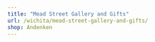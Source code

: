 ```yaml
---
title: "Mead Street Gallery and Gifts"
url: /wichita/mead-street-gallery-and-gifts/
shop: Andenken
---
```

